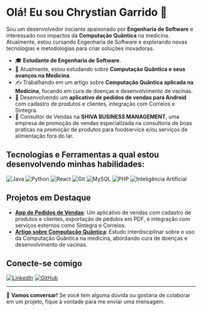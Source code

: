 # Olá! Eu sou Chrystian Garrido 👋

Sou um desenvolvedor iniciante apaixonado por **Engenharia de Software** e interessado nos impactos da **Computação Quântica** na medicina. Atualmente, estou cursando Engenharia de Software e explorando novas tecnologias e metodologias para criar soluções inovadoras.

- 🎓 **Estudante de Engenharia de Software**.
- 🌱 Atualmente, estou estudando sobre **Computação Quântica e seus avanços na Medicina**.
- ✍️ Trabalhando em um artigo sobre **Computação Quântica aplicada na Medicina**, focando em cura de doenças e desenvolvimento de vacinas.
- 🚀 Desenvolvendo um **aplicativo de pedidos de vendas para Android** com cadastro de produtos e clientes, integração com Correios e Sintegra.
- 💼 Consultor de Vendas na **SHIVA BUSINESS MANAGEMENT**, uma empresa de promoção de vendas especializada na consultoria de boas praticas na promoção de produtos para foodservice e/ou serviços de alimentação fora do lar.

## Tecnologias e Ferramentas a qual estou desenvolvendo minhas habilidades:
![Java](https://img.shields.io/badge/Java-ED8B00?style=for-the-badge&logo=java&logoColor=white)
![Python](https://img.shields.io/badge/Python-3776AB?style=for-the-badge&logo=python&logoColor=white)
![React](https://img.shields.io/badge/React-20232A?style=for-the-badge&logo=react&logoColor=61DAFB)
![Git](https://img.shields.io/badge/Git-F05032?style=for-the-badge&logo=git&logoColor=white)
![MySQL](https://img.shields.io/badge/MySQL-00000F?style=for-the-badge&logo=mysql&logoColor=white)
![PHP](https://img.shields.io/badge/PHP-777BB4?style=for-the-badge&logo=php&logoColor=white)
![Inteligência Artificial](https://img.shields.io/badge/IA-Artificial%20Intelligence-blue?style=for-the-badge&logo=ai)

## Projetos em Destaque
- **[App de Pedidos de Vendas](https://github.com/ChrystianGarrido)**: Um aplicativo de vendas com cadastro de produtos e clientes, exportação de pedidos em PDF, e integração com serviços externos como Sintegra e Correios.
- **[Artigo sobre Computação Quântica](https://github.com/ChrystianGarrido)**: Estudo interdisciplinar sobre o uso da Computação Quântica na medicina, abordando cura de doenças e desenvolvimento de vacinas.

## Conecte-se comigo
[![LinkedIn](https://img.shields.io/badge/LinkedIn-blue?style=for-the-badge&logo=linkedin)](https://www.linkedin.com/in/chrystian-garrido-5364403b/)
[![GitHub](https://img.shields.io/badge/GitHub-black?style=for-the-badge&logo=github)](https://github.com/ChrystianGarrido)

---

💬 **Vamos conversar!** Se você tem alguma dúvida ou gostaria de colaborar em um projeto, fique à vontade para me enviar uma mensagem.
